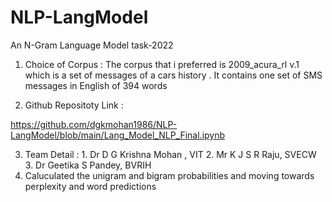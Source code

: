 # NLP-LangModel
An N-Gram Language Model task-2022

1. Choice of Corpus : The corpus that i preferred is 2009_acura_rl v.1  which is a set of messages of a cars history . It contains one set of SMS messages in English of 394 words

2.  Github Repositoty Link : 

https://github.com/dgkmohan1986/NLP-LangModel/blob/main/Lang_Model_NLP_Final.ipynb

3. Team Detail : 1. Dr D G Krishna Mohan , VIT
                             2. Mr K J S R Raju, SVECW
                             3. Dr Geetika S Pandey, BVRIH
4. Caluculated the unigram and bigram probabilities and moving towards perplexity and word predictions

